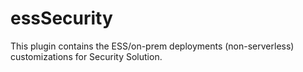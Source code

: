 # essSecurity

This plugin contains the ESS/on-prem deployments (non-serverless) customizations for Security Solution.